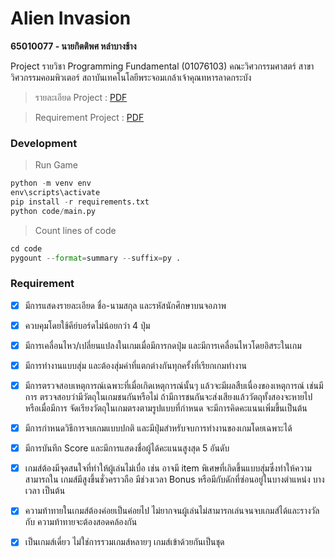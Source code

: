# Alien Invasion
**65010077 - นายกิตติพศ หลำบางช้าง**

Project รายวิชา Programming Fundamental (01076103) คณะวิศวกรรมศาสตร์ สาขาวิศวกรรมคอมพิวเตอร์ สถาบันเทคโนโลยีพระจอมเกล้าเจ้าคุณทหารลาดกระบัง

> รายละเอียด Project : [PDF](https://drive.google.com/file/d/19UxvxqiMYvpOnTg9VZZijF18VQgM1uhn/view)

> Requirement Project : [PDF](https://drive.google.com/file/d/1pL9t5g7KrUIF_P2ntQXdA4N1k7gRrGEd/view)

### Development 

 > Run Game
```py
python -m venv env
env\scripts\activate
pip install -r requirements.txt
python code/main.py
```

> Count lines of code

```py
cd code
pygount --format=summary --suffix=py .
```

### Requirement

- [x] มีการแสดงรายละเอียด ชื่อ-นามสกุล และรหัสนักศึกษาบนจอภาพ
- [x] ควบคุมโดยใช้คีย์บอร์ดไม่น้อยกว่า 4 ปุ่ม
- [x] มีการเคลื่อนไหว/เปลี่ยนแปลงในเกมเมื่อมีการกดปุ่ม และมีการเคลื่อนไหวโดยอิสระในเกม
- [x] มีการทํางานแบบสุ่ม และต้องสุ่มค่าที่แตกต่างกันทุกครั้งที่เรียกเกมทํางาน
- [x] มีการตรวจสอบเหตุการณ์เฉพาะที่เมื่อเกิดเหตุการณ์นั้นๆ แล้วจะมีผลสืบเนื่องของเหตุการณ์ เช่นมีการ
ตรวจสอบว่ามีวัตถุในเกมชนกันหรือไม่ ถ้ามีการชนกันจะส่งเสียงแล้ววัตถุทั้งสองจะหายไป หรือเมื่อมีการ
จัดเรียงวัตถุในเกมตรงตามรูปแบบที่กําหนด จะมีการคิดคะแนนเพิ่มขึ้นเป็นต้น
- [x] มีการกําหนดวิธีการจบเกมแบบปกติ และมีปุ่มสําหรับจบการทํางานของเกมโดยเฉพาะได้
- [x] มีการบันทึก Score และมีการแสดงชื่อผู้ได้คะแนนสูงสุด 5 อันดับ
- [x] เกมส์ต้องมีจุดสนใจที่ทําให้ผู้เล่นไม่เบื่อ เช่น อาจมี item พิเศษที่เกิดขึ้นแบบสุ่มซึ่งทําให้ความสามารถใน
เกมส์มีสูงขึ้นชั่วคราวถือ มีช่วงเวลา Bonus หรือมีกับดักที่ซ่อนอยู่ในบางตําแหน่ง บางเวลา เป็นต้น
- [x] ความท้าทายในเกมส์ต้องค่อยเป็นค่อยไป ไม่ยากจนผู้เล่นไม่สามารถเล่นจนจบเกมส์ได้และรางวัลกับ
ความท้าทายจะต้องสอดคล้องกัน
- [x] เป็นเกมส์เดี่ยว ไม่ใช่การรวมเกมส์หลายๆ เกมส์เข้าด้วยกันเป็นชุด

